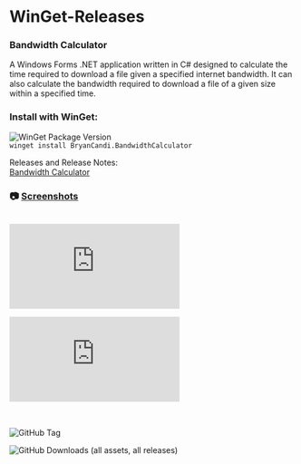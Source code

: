 # WinGet-Releases

### Bandwidth Calculator
A Windows Forms .NET application written in C# designed to calculate the time required to download a file given a specified internet bandwidth. It can also calculate the bandwidth required to download a file of a given size within a specified time.

### Install with WinGet:
![WinGet Package Version](https://img.shields.io/winget/v/BryanCandi.BandwidthCalculator?label=WinGet&color=darkgreen)
\
`winget install BryanCandi.BandwidthCalculator`

Releases and Release Notes:\
[Bandwidth Calculator](https://github.com/bryancandi/WinGet-Releases/releases)

### 📷 [Screenshots](https://github.com/bryancandi/WinGet-Releases/blob/main/Screenshots/BandwidthCalculator/Screenshots.md)
\
![GitHub Downloads (specific asset, latest release)](https://img.shields.io/github/downloads/bryancandi/WinGet-Releases/latest/BandwidthCalculatorInstaller.msi?flat&label=Latest%20Release%20Downloads&color=blue)

![GitHub Downloads (specific asset, all releases)](https://img.shields.io/github/downloads/bryancandi/WinGet-Releases/BandwidthCalculatorInstaller.msi?style=flat&label=All%20Release%20Downloads&color=blue)

##
\
![GitHub Tag](https://img.shields.io/github/v/tag/bryancandi/WinGet-Releases?filter=BandwidthCalculator*&color=green)

![GitHub Downloads (all assets, all releases)](https://img.shields.io/github/downloads/bryancandi/WinGet-Releases/total?style=flat&label=Total%20Downloads&color=orange)
